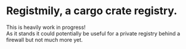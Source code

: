 # Registmily, a cargo crate registry.

This is heavily work in progress!  
As it stands it could potentially be useful for a private registry behind a firewall but not much more yet. 